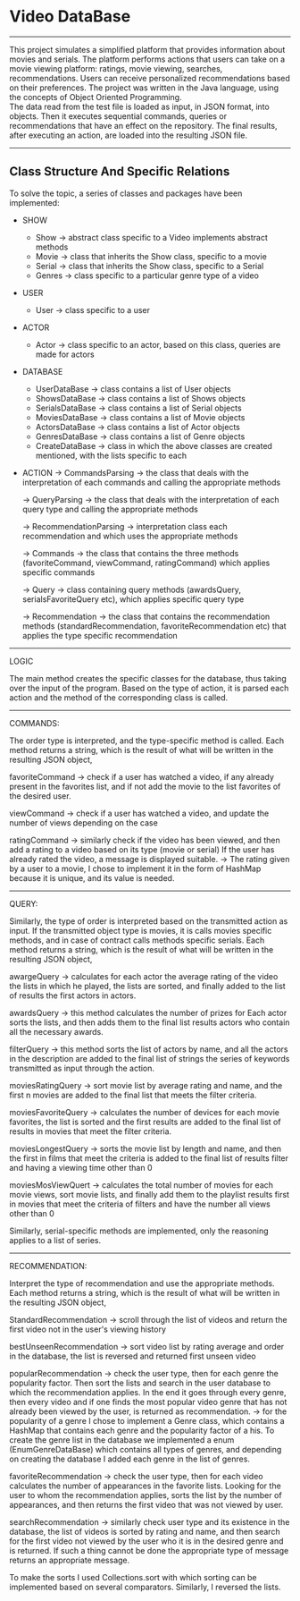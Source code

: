 


# Video DataBase 
------------------------------------------------------------------------------- 

This project simulates a simplified platform that provides information about movies and serials.
The platform performs actions that users can take on a movie viewing platform: ratings, movie
viewing, searches, recommendations. Users can receive personalized recommendations based on their preferences.
The project was written in the Java language, using the concepts of Object Oriented Programming. <br>
The data read from the test file is loaded as input, in JSON format, into objects. Then it executes 
sequential commands, queries or recommendations that have an effect on the repository. The final 
results, after executing an action, are loaded into the resulting JSON file.

------------------------------------------------------------------------------- 

## Class Structure And Specific Relations

To solve the topic, a series of classes and packages have been implemented: <br>
* SHOW <br>
     * Show   -> abstract class specific to a Video implements abstract methods <br>
     * Movie  -> class that inherits the Show class, specific to a movie <br>
     * Serial -> class that inherits the Show class, specific to a Serial <br>
     * Genres -> class specific to a particular genre type of a video <br>

* USER <br>
     * User   -> class specific to a user <br>

* ACTOR <br>
     * Actor -> class specific to an actor, based on this class, queries are made for actors <br>

    
* DATABASE  <br>
     * UserDataBase -> class contains a list of User objects <br>
     * ShowsDataBase -> class contains a list of Shows objects <br>
     * SerialsDataBase -> class contains a list of Serial objects <br>
     * MoviesDataBase -> class contains a list of Movie objects <br>
     * ActorsDataBase -> class contains a list of Actor objects <br>
     * GenresDataBase -> class contains a list of Genre objects <br> 
     * CreateDataBase -> class in which the above classes are created <br>
        mentioned, with the lists specific to each <br>

* ACTION 
    -> CommandsParsing -> the class that deals with the interpretation of each
          commands and calling the appropriate methods

   -> QueryParsing -> the class that deals with the interpretation of each
      query type and calling the appropriate methods

   -> RecommendationParsing -> interpretation class
     each recommendation and which uses the appropriate methods

   -> Commands -> the class that contains the three methods (favoriteCommand,
    viewCommand, ratingCommand) which applies specific commands

   -> Query -> class containing query methods (awardsQuery,
   serialsFavoriteQuery etc), which applies specific query type

   -> Recommendation -> the class that contains the recommendation methods
   (standardRecommendation, favoriteRecommendation etc) that applies the type
   specific recommendation
-------------------------------------------------------------------------------
LOGIC

The main method creates the specific classes for the database,
thus taking over the input of the program. Based on the type of action, it is parsed
each action and the method of the corresponding class is called.

-------------------------------------------------- ----------------------------
COMMANDS:

The order type is interpreted, and the type-specific method is called.
Each method returns a string, which is the result of what will be written in
the resulting JSON object,

favoriteCommand -> check if a user has watched a video, if any
already present in the favorites list, and if not add the movie to the list
favorites of the desired user.

viewCommand -> check if a user has watched a video, and update
the number of views depending on the case

ratingCommand -> similarly check if the video has been viewed,
and then add a rating to a video based on its type (movie or serial)
If the user has already rated the video, a message is displayed
suitable.
-> The rating given by a user to a movie, I chose to implement it
in the form of HashMap because it is unique, and its value is needed.

-------------------------------------------------- ----------------------------
QUERY:

Similarly, the type of order is interpreted based on the transmitted action
as input. If the transmitted object type is movies, it is
calls movies specific methods, and in case of contract calls methods
specific serials.
Each method returns a string, which is the result of what will be written in
the resulting JSON object,

awargeQuery -> calculates for each actor the average rating of the video
the lists in which he played, the lists are sorted, and finally added to the list
of results the first actors in actors.

awardsQuery -> this method calculates the number of prizes for
Each actor sorts the lists, and then adds them to the final list
results actors who contain all the necessary awards.

filterQuery -> this method sorts the list of actors by name,
and all the actors in the description are added to the final list of strings
the series of keywords transmitted as input through the action.

moviesRatingQuery -> sort movie list by average rating and name,
and the first n movies are added to the final list that meets the filter criteria.

moviesFavoriteQuery -> calculates the number of devices for each movie
favorites, the list is sorted and the first results are added to the final list of results
in movies that meet the filter criteria.

moviesLongestQuery -> sorts the movie list by length and name, and then
the first in films that meet the criteria is added to the final list of results
filter and having a viewing time other than 0

moviesMosViewQuert -> calculates the total number of movies for each movie
views, sort movie lists, and finally add them to the playlist
results first in movies that meet the criteria of filters and have the number
all views other than 0

Similarly, serial-specific methods are implemented, only
the reasoning applies to a list of series.


-------------------------------------------------- ----------------------------
RECOMMENDATION:

Interpret the type of recommendation and use the appropriate methods.
Each method returns a string, which is the result of what will be written in
the resulting JSON object,

StandardRecommendation -> scroll through the list of videos and return
the first video not in the user's viewing history

bestUnseenRecommendation -> sort video list by rating
average and order in the database, the list is reversed and returned first
unseen video

popularRecommendation -> check the user type, then for
each genre the popularity factor. Then sort the lists and search in
the user database to which the recommendation applies. In the end it goes through
every genre, then every video and if one finds the most popular video
genre that has not already been viewed by the user, is returned as
recommendation.
-> for the popularity of a genre I chose to implement a Genre class, which
contains a HashMap that contains each genre and the popularity factor of a
his. To create the genre list in the database we implemented a
enum (EnumGenreDataBase) which contains all types of genres, and depending on
creating the database I added each genre in the list of genres.

favoriteRecommendation -> check the user type, then for each
video calculates the number of appearances in the favorite lists. Looking for
the user to whom the recommendation applies, sorts the list by the number of
appearances, and then returns the first video that was not viewed by
user.

searchRecommendation -> similarly check user type and
its existence in the database, the list of videos is sorted by rating
and name, and then search for the first video not viewed by the user who
it is in the desired genre and is returned. If such a thing cannot be done
the appropriate type of message returns an appropriate message.

To make the sorts I used Collections.sort with which
sorting can be implemented based on several comparators.
Similarly, I reversed the lists.
